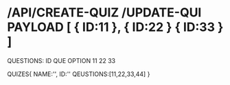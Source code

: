 /API/CREATE-QUIZ
    /UPDATE-QUI
PAYLOAD
[
    {
        ID:11
    },
    {
        ID:22
    }
    {
        ID:33
    }
]
=============================

QUESTIONS:
   ID    QUE OPTION
   11
   22
   33


QUIZES{
    NAME:'',
    ID:''
    QEUSTIONS:[11,22,33,44]
}




